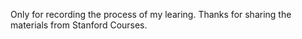 Only for recording the process of my learing. 
Thanks for sharing the materials from Stanford Courses.
